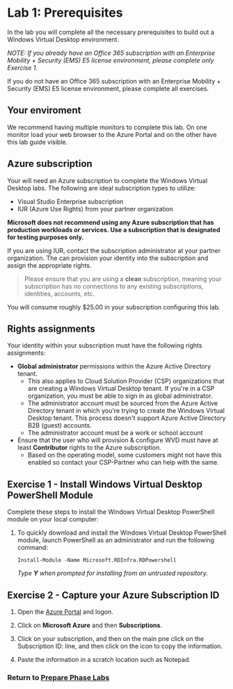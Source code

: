 # Lab 1: Prerequisites

In the lab you will complete all the necessary prerequisites to build out a Windows Virtual Desktop environment.

*NOTE: If you already have an Office 365 subscription with an Enterprise Mobility + Security (EMS) E5 license environment, please complete only Exercise 1.*

If you do not have an Office 365 subscription with an Enterprise Mobility + Security (EMS) E5 license environment, please complete all exercises.

## Your enviroment

We recommend having multiple monitors to complete this lab.  On one monitor load your web browser to the Azure Portal and on the other have this lab guide visible.

## Azure subscription

Your will need an Azure subscription to complete the Windows Virtual Desktop labs.  The following are ideal subscription types to utilize:

* Visual Studio Enterprise subscription
* IUR (Azure Use Rights) from your partner organization

**Microsoft does not recommend using any Azure subscription that has production workloads or services.  Use a subscription that is designated for testing purposes only.**

If you are using IUR, contact the subscription administrator at your partner organization.  The can provision your identity into the subscription and assign the appropriate rights.

> Please ensure that you are using a **clean** subscription, meaning your subscription has no connections to any existing subscriptions, identities, accounts, etc.

You will consume roughly $25.00 in your subscription configuring this lab.

## Rights assignments

Your identity within your subscription must have the following rights assignments:

* **Global administrator** permissions within the Azure Active Directory tenant.
  * This also applies to Cloud Solution Provider (CSP) organizations that are creating a Windows Virtual Desktop tenant. If you're in a CSP organization, you must be able to sign in as global administrator.
  * The administrator account must be sourced from the Azure Active Directory tenant in which you're trying to create the Windows Virtual Desktop tenant. This process doesn't support Azure Active Directory B2B (guest) accounts.
  * The administrator account must be a work or school account
* Ensure that the user who will provision & configure WVD must have at least **Contributor** rights to the Azure subscription.
  * Based on the operating model, some customers might not have this enabled so contact your CSP-Partner who can help with the same.

## Exercise 1 - Install Windows Virtual Desktop PowerShell Module

Complete these steps to install the Windows Virtual Desktop PowerShell module on your local computer:

1. To quickly download and install the Windows Virtual Desktop PowerShell module, launch PowerShell as an administrator and run the following command:

    `Install-Module -Name Microsoft.RDInfra.RDPowershell`

    *Type **Y** when prompted for installing from an untrusted repository.*

## Exercise 2 - Capture your Azure Subscription ID

1. Open the [Azure Portal](portal.azure.com) and logon.

2. Click on **Microsoft Azure** and then **Subscriptions**.

3. Click on your subscription, and then on the main pne click on the Subscription ID: line, and then click on the icon to copy the information.

4. Paste the information in a scratch location such as Notepad.


### Return to [Prepare Phase Labs](prepare.md)
